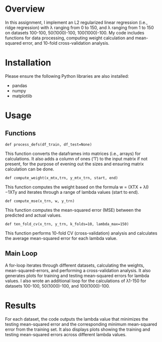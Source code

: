# Overview
In this assignment, I implement an L2 regularized linear regression (i.e., ridge regression) with λ ranging from 0 to 150, and λ ranging from 1 to 150 on datasets 100-100, 50(1000)-100, 100(1000)-100. My code includes functions for data processing, computing weight calculation and mean-squared error, and 10-fold cross-validation analysis. 
# Installation
Please ensure the following Python libraries are also installed:
-	pandas
-	numpy
-	matplotlib
# Usage
## Functions
`def process_defs(df_train, df_test=None)`

This function converts the dataframes into matrices (i.e., arrays) for calculations. It also adds a column of ones (‘1’) to the input matrix if not present, for the purpose of evening out the sizes and ensuring matrix calculation can be done.

`def compute_weight(x_mtx,trn, y_mtx_trn, start, end)`

This function computes the weight based on the formula w = (XTX + λI)−1XTy and iterates through a range of lambda values (start to end). 

`def compute_mse(x_trn, w, y_trn)`

This function computes the mean-squared error (MSE) between the predicted and actual values.

`def ten_fold_cv(x_trn, y_trn, k_folds=10, lambda_max=150)`

This function performs 10-fold CV (cross-validation) analysis and calculates the average mean-squared error for each lambda value.
## Main Loop
A for-loop iterates through different datasets, calculating the weights, mean-squared-errors, and performing a cross-validation analysis. It also generates plots for training and testing mean-squared errors for lambda values. I also wrote an additional loop for the calculations of λ1-150 for datasets 100-100,  50(1000)-100, and 100(1000)-100. 
# Results
For each dataset, the code outputs the lambda value that minimizes the testing mean-squared error and the corresponding minimum mean-squared error from the training set. It also displays plots showing the training and testing mean-squared errors across different lambda values.
